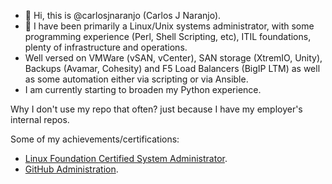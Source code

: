 - 👋 Hi, this is @carlosjnaranjo (Carlos J Naranjo).
- 👀 I have been primarily a Linux/Unix systems administrator, with some programming experience (Perl, Shell Scripting, etc), ITIL foundations, plenty of infrastructure and operations.
- Well versed on VMWare (vSAN, vCenter), SAN storage (XtremIO, Unity), Backups (Avamar, Cohesity) and F5 Load Balancers (BigIP LTM) as well as some automation either via scripting or via Ansible.
- I am currently starting to broaden my Python experience.

Why I don't use my repo that often? just because I have my employer's internal repos.

Some of my achievements/certifications:
- [Linux Foundation Certified System Administrator](https://www.credly.com/badges/90970ff9-d2b3-418a-b5f7-f8494da44b06/public_url).
- [GitHub Administration](https://www.credly.com/badges/74ab5e83-a19e-489e-b9c5-97d667499122/public_url).
<!---
karlorange/karlorange is a ✨ special ✨ repository because its `README.md` (this file) appears on your GitHub profile.
You can click the Preview link to take a look at your changes.
--->
